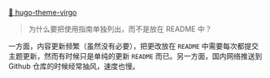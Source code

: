 [🎨 hugo-theme-virgo](https://themes.gohugo.io/themes/hugo-theme-virgo/)

> 为什么要把使用指南单独列出，而不是放在 README 中？

一方面，内容更新频繁（虽然没有必要），把更改放在 `README` 中需要每次都提交主题更新，然而有时候只是单纯的更新 `README` 而已。另一方面，国内网络推送到 Github 仓库的时候经常抽风，速度也慢。
